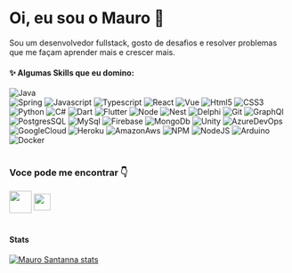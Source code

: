 # Oi, eu sou o Mauro 👋
 Sou um desenvolvedor fullstack, gosto de desafios e resolver problemas que me façam aprender mais e crescer mais.
 
#### ✨ Algumas Skills que eu domino:
  ![Java](https://img.shields.io/badge/Java-ED8B00?style=for-the-badge&logo=java&logoColor=white)  
  ![Spring](https://img.shields.io/badge/Spring-6DB33F?style=for-the-badge&logo=spring&logoColor=white)
  ![Javascript](https://img.shields.io/badge/JavaScript-F7DF1E?style=for-the-badge&logo=javascript&logoColor=black)
  ![Typescript](https://img.shields.io/badge/TypeScript-007ACC?style=for-the-badge&logo=typescript&logoColor=white)
  ![React](https://img.shields.io/badge/React-20232A?style=for-the-badge&logo=react&logoColor=61DAFB)
  ![Vue](https://img.shields.io/badge/Vue.js-35495E?style=for-the-badge&logo=vue.js&logoColor=4FC08D)
  ![Html5](https://img.shields.io/badge/HTML5-E34F26?style=for-the-badge&logo=html5&logoColor=white)
  ![CSS3](https://img.shields.io/badge/CSS3-1572B6?style=for-the-badge&logo=css3&logoColor=white)
  ![Python](https://img.shields.io/badge/Python-14354C?style=for-the-badge&logo=python&logoColor=white)
  ![C#](https://img.shields.io/badge/C%23-239120?style=for-the-badge&logo=c-sharp&logoColor=white)
  ![Dart](https://img.shields.io/badge/Dart-0175C2?style=for-the-badge&logo=dart&logoColor=white)
  ![Flutter](https://img.shields.io/badge/Flutter-02569B?style=for-the-badge&logo=flutter&logoColor=white)
  ![Node](https://img.shields.io/badge/Node.js-339933?style=for-the-badge&logo=nodedotjs&logoColor=white)
  ![Nest](https://img.shields.io/badge/Nest.js-20232A?style=for-the-badge&logo=nestjs&logoColor=red)
  ![Delphi](https://img.shields.io/badge/Delphi-FFFFFF?style=for-the-badge&logo=delphi&logoColor=red)
  ![Git](https://img.shields.io/badge/Git-F05032?style=for-the-badge&logo=git&logoColor=white)
  ![GraphQl](https://img.shields.io/badge/GraphQl-E10098?style=for-the-badge&logo=graphql&logoColor=white)
  ![PostgresSQL](https://img.shields.io/badge/PostgreSQL-316192?style=for-the-badge&logo=postgresql&logoColor=white)
  ![MySql](https://img.shields.io/badge/MySQL-00000F?style=for-the-badge&logo=mysql&logoColor=white)
  ![Firebase](https://img.shields.io/badge/Firebase-20232A?style=for-the-badge&logo=firebase&logoColor=yellow)
  ![MongoDb](https://img.shields.io/badge/MongoDB-4EA94B?style=for-the-badge&logo=mongodb&logoColor=white)
  ![Unity](https://img.shields.io/badge/Unity-100000?style=for-the-badge&logo=unity&logoColor=white)
  ![AzureDevOps](https://img.shields.io/badge/Azure_DevOps-FFFFFF?style=for-the-badge&logo=azuredevops&logoColor=blue)
  ![GoogleCloud](https://img.shields.io/badge/Google_Cloud-20232A?style=for-the-badge&logo=googlecloud&logoColor=white)
  ![Heroku](https://img.shields.io/badge/Heroku-430098?style=for-the-badge&logo=heroku&logoColor=white)
  ![AmazonAws](https://img.shields.io/badge/Amazon_AWS-232F3E?style=for-the-badge&logo=amazon-aws&logoColor=white)
  ![NPM](https://img.shields.io/badge/NPM-%23000000.svg?style=for-the-badge&logo=npm&logoColor=white)
  ![NodeJS](https://img.shields.io/badge/node.js-6DA55F?style=for-the-badge&logo=node.js&logoColor=white)
  ![Arduino](https://img.shields.io/badge/-Arduino-00979D?style=for-the-badge&logo=Arduino&logoColor=white)
  ![Docker](https://img.shields.io/badge/docker-%230db7ed.svg?style=for-the-badge&logo=docker&logoColor=white)
#

### Voce pode me encontrar 👇
<div style="display: inline_block">
<a href="https://www.instagram.com/kamelubl"><img align="center" height="40" src="https://cdn.cdnlogo.com/logos/i/59/instagram.svg"></a>
<a href="https://www.linkedin.com/in/mauro-santanna-5a704621/"><img align="center" height="30" src="https://cdn.cdnlogo.com/logos/l/66/linkedin-icon.svg"></a>
</div>

# 

#### Stats

[![Mauro Santanna stats](https://github-readme-stats.vercel.app/api?username=MauroSantanna&theme=dark&hide=prs,issues,contribs&count_private=true)](https://github.com/MauroSantanna/github-readme-stats)
